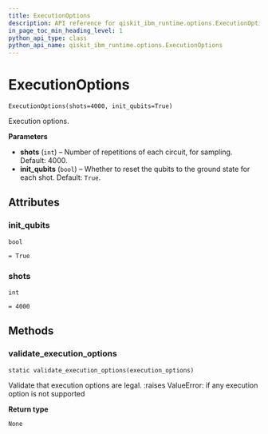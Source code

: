 ```yaml
---
title: ExecutionOptions
description: API reference for qiskit_ibm_runtime.options.ExecutionOptions
in_page_toc_min_heading_level: 1
python_api_type: class
python_api_name: qiskit_ibm_runtime.options.ExecutionOptions
---
```


# ExecutionOptions

<span id="qiskit_ibm_runtime.options.ExecutionOptions" />

`ExecutionOptions(shots=4000, init_qubits=True)`

Execution options.

**Parameters**

*   **shots** (`int`) – Number of repetitions of each circuit, for sampling. Default: 4000.
*   **init\_qubits** (`bool`) – Whether to reset the qubits to the ground state for each shot. Default: `True`.

## Attributes

<span id="qiskit_ibm_runtime.options.ExecutionOptions.init_qubits" />

### init\_qubits

`bool`

`= True`

<span id="qiskit_ibm_runtime.options.ExecutionOptions.shots" />

### shots

`int`

`= 4000`

## Methods

### validate\_execution\_options

<span id="qiskit_ibm_runtime.options.ExecutionOptions.validate_execution_options" />

`static validate_execution_options(execution_options)`

Validate that execution options are legal. :raises ValueError: if any execution option is not supported

**Return type**

`None`

